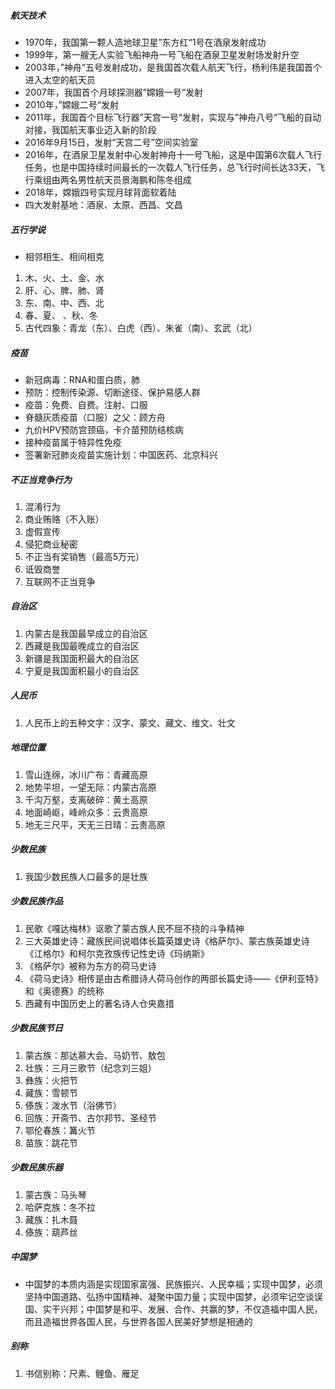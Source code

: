 ##### 航天技术

- 1970年，我国第一颗人造地球卫星”东方红“1号在酒泉发射成功
- 1999年，第一艘无人实验飞船神舟一号飞船在酒泉卫星发射场发射升空
- 2003年，”神舟“五号发射成功，是我国首次载人航天飞行，杨利伟是我国首个进入太空的航天员
- 2007年，我国首个月球探测器”嫦娥一号“发射
- 2010年，”嫦娥二号“发射
- 2011年，我国首个目标飞行器”天宫一号“发射，实现与”神舟八号“飞船的自动对接，我国航天事业迈入新的阶段
- 2016年9月15日，发射“天宫二号”空间实验室
- 2016年，在酒泉卫星发射中心发射神舟十一号飞船，这是中国第6次载人飞行任务，也是中国持续时间最长的一次载人飞行任务，总飞行时间长达33天，飞行乘组由两名男性航天员景海鹏和陈冬组成
- 2018年，嫦娥四号实现月球背面软着陆
- 四大发射基地：酒泉、太原、西昌、文昌

##### 五行学说

- 相邻相生、相间相克 
1. 木、火、土、金、水
2. 肝、心、脾、肺、肾 
3. 东、南、中、西、北
4. 春、夏、  、秋、冬
5. 古代四象：青龙（东）、白虎（西）、朱雀（南）、玄武（北）

##### 疫苗

- 新冠病毒：RNA和蛋白质，肺
- 预防：控制传染源、切断途径、保护易感人群
- 疫苗：免费、自费。注射、口服
- 脊髓灰质疫苗（口服）之父：顾方舟
- 九价HPV预防宫颈癌，卡介苗预防结核病
- 接种疫苗属于特异性免疫
- 签署新冠肺炎疫苗实施计划：中国医药、北京科兴

##### 不正当竞争行为

1. 混淆行为
2. 商业贿赂（不入账）
3. 虚假宣传
4. 侵犯商业秘密
5. 不正当有奖销售（最高5万元）
6. 诋毁商誉
7. 互联网不正当竞争

##### 自治区

1. 内蒙古是我国最早成立的自治区
2. 西藏是我国最晚成立的自治区
3. 新疆是我国面积最大的自治区
4. 宁夏是我国面积最小的自治区

##### 人民币

1. 人民币上的五种文字：汉字、蒙文、藏文、维文、壮文

##### 地理位置

1. 雪山连绵，冰川广布：青藏高原
2. 地势平坦，一望无际：内蒙古高原
3. 千沟万壑，支离破碎：黄土高原
4. 地面崎岖，峰岭众多：云贵高原
5. 地无三尺平，天无三日晴：云贵高原

##### 少数民族

1. 我国少数民族人口最多的是壮族

##### 少数民族作品

1. 民歌《嘎达梅林》讴歌了蒙古族人民不屈不挠的斗争精神
2. 三大英雄史诗：藏族民间说唱体长篇英雄史诗《格萨尔》、蒙古族英雄史诗《江格尔》和柯尔克孜族传记性史诗《玛纳斯》
3. 《格萨尔》被称为东方的荷马史诗
4. 《荷马史诗》相传是由古希腊诗人荷马创作的两部长篇史诗——《伊利亚特》和《奥德赛》的统称
5. 西藏有中国历史上的著名诗人仓央嘉措

##### 少数民族节日

1. 蒙古族：那达慕大会、马奶节、敖包
2. 壮族：三月三歌节（纪念刘三姐）
3. 彝族：火把节
4. 藏族：雪顿节
5. 傣族：泼水节（浴佛节）
6. 回族：开斋节、古尔邦节、圣经节
7. 鄂伦春族：篝火节
8. 苗族：跳花节

##### 少数民族乐器

1. 蒙古族：马头琴
2. 哈萨克族：冬不拉
3. 藏族：扎木聂
4. 傣族：葫芦丝

##### 中国梦

- 中国梦的本质内涵是实现国家富强、民族振兴、人民幸福；实现中国梦，必须坚持中国道路、弘扬中国精神、凝聚中国力量；实现中国梦，必须牢记空谈误国、实干兴邦；中国梦是和平、发展、合作、共赢的梦，不仅造福中国人民，而且造福世界各国人民，与世界各国人民美好梦想是相通的

##### 别称

1. 书信别称：尺素、鲤鱼、雁足